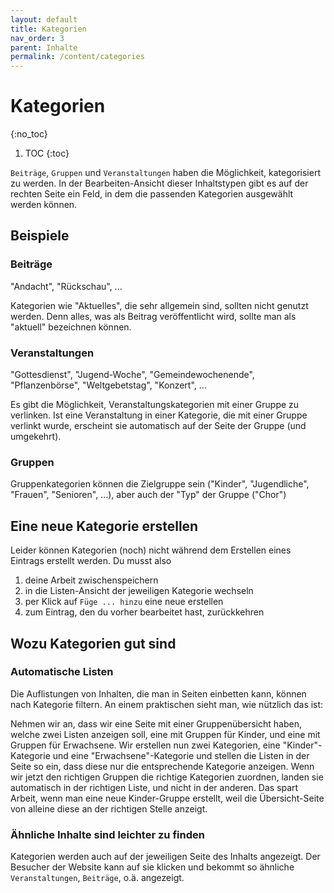 ```yaml
---
layout: default
title: Kategorien
nav_order: 3
parent: Inhalte
permalink: /content/categories
---
```


# Kategorien
{:no_toc}

1. TOC
{:toc}

`Beiträge`, `Gruppen` und `Veranstaltungen` haben die Möglichkeit, kategorisiert zu werden. In der Bearbeiten-Ansicht dieser Inhaltstypen gibt es auf der rechten Seite ein Feld, in dem die passenden Kategorien ausgewählt werden können.

## Beispiele
### Beiträge
"Andacht", "Rückschau", ...

Kategorien wie "Aktuelles", die sehr allgemein sind, sollten nicht genutzt werden. Denn alles, was als Beitrag veröffentlicht wird, sollte man als "aktuell" bezeichnen können.

### Veranstaltungen
"Gottesdienst", "Jugend-Woche", "Gemeindewochenende", "Pflanzenbörse", "Weltgebetstag", "Konzert", ...

Es gibt die Möglichkeit, Veranstaltungskategorien mit einer Gruppe zu verlinken. Ist eine Veranstaltung in einer Kategorie, die mit einer Gruppe verlinkt wurde, erscheint sie automatisch auf der Seite der Gruppe (und umgekehrt).

### Gruppen
Gruppenkategorien können die Zielgruppe sein ("Kinder", "Jugendliche", "Frauen", "Senioren", ...), aber auch der "Typ" der Gruppe ("Chor")

## Eine neue Kategorie erstellen
Leider können Kategorien (noch) nicht während dem Erstellen eines Eintrags erstellt werden. Du musst also
1. deine Arbeit zwischenspeichern
2. in die Listen-Ansicht der jeweiligen Kategorie wechseln
3. per Klick auf `Füge ... hinzu` eine neue erstellen
4. zum Eintrag, den du vorher bearbeitet hast, zurückkehren

## Wozu Kategorien gut sind

### Automatische Listen
Die Auflistungen von Inhalten, die man in Seiten einbetten kann, können nach Kategorie filtern. An einem praktischen sieht man, wie nützlich das ist:

Nehmen wir an, dass wir eine Seite mit einer Gruppenübersicht haben, welche zwei Listen anzeigen soll, eine mit Gruppen für Kinder, und eine mit Gruppen für Erwachsene. Wir erstellen nun zwei Kategorien, eine "Kinder"-Kategorie und eine "Erwachsene"-Kategorie und stellen die Listen in der Seite so ein, dass diese nur die entsprechende Kategorie anzeigen. Wenn wir jetzt den richtigen Gruppen die richtige Kategorien zuordnen, landen sie automatisch in der richtigen Liste, und nicht in der anderen. Das spart Arbeit, wenn man eine neue Kinder-Gruppe erstellt, weil die Übersicht-Seite von alleine diese an der richtigen Stelle anzeigt.

### Ähnliche Inhalte sind leichter zu finden
Kategorien werden auch auf der jeweiligen Seite des Inhalts angezeigt. Der Besucher der Website kann auf sie klicken und bekommt so ähnliche `Veranstaltungen`, `Beiträge`, o.ä. angezeigt.
